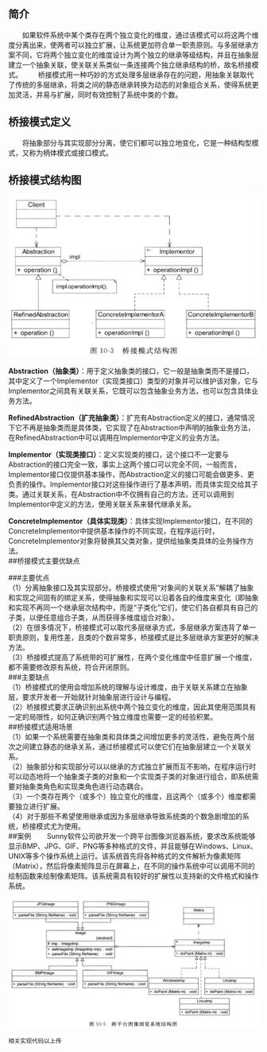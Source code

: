 ## 简介
&emsp;&emsp;如果软件系统中某个类存在两个独立变化的维度，通过该模式可以将这两个维度分离出来，使两者可以独立扩展，让系统更加符合单一职责原则。与多层继承方案不同，它将两个独立变化的维度设计为两个独立的继承等级结构，并且在抽象层建立一个抽象关联，使关联关系类似一条连接两个独立继承结构的桥，故名桥接模式。
&emsp;&emsp;桥接模式用一种巧妙的方式处理多层继承存在的问题，用抽象关联取代了传统的多层继承，将类之间的静态继承转换为动态的对象组合关系，使得系统更加灵活，并易与扩展，同时有效控制了系统中类的个数。
## 桥接模式定义
&emsp;&emsp;将抽象部分与其实现部分分离，使它们都可以独立地变化，它是一种结构型模式，又称为柄体模式或接口模式。
## 桥接模式结构图

<div align=center> <img src="https://raw.githubusercontent.com/GD-CKING/Design-Pattern/master/Bridge-Pattern(%E6%A1%A5%E6%8E%A5%E6%A8%A1%E5%BC%8F)/image/bridgePattern.png">
</div>

**Abstraction（抽象类）**：用于定义抽象类的接口，它一般是抽象类而不是接口，其中定义了一个Implementor（实现类接口）类型的对象并可以维护该对象，它与Implementor之间具有关联关系，它既可以包含抽象业务方法，也可以包含具体业务方法。

**RefinedAbstraction（扩充抽象类）**：扩充有Abstraction定义的接口，通常情况下它不再是抽象类而是具体类，它实现了在Abstraction中声明的抽象业务方法，在RefinedAbstraction中可以调用在Implementor中定义的业务方法。

**Implementor（实现类接口）**：定义实现类的接口，这个接口不一定要与Abstraction的接口完全一致，事实上这两个接口可以完全不同，一般而言，Implementor接口仅提供基本操作，而Abstraction定义的接口可能会做更多、更负责的操作。Implementor接口对这些操作进行了基本声明，而具体实现交给其子类。通过关联关系，在Abstraction中不仅拥有自己的方法，还可以调用到Implementor中定义的方法，使用关联关系来替代继承关系。

**ConcreteImplementor（具体实现类）**：具体实现Implementor接口，在不同的ConcreteImplementor中提供基本操作的不同实现，在程序运行时，ConcreteImplementor对象将替换其父类对象，提供给抽象类具体的业务操作方法。  
##桥接模式主要优缺点  

###主要优点  
（1）分离抽象接口及其实现部分。桥接模式使用“对象间的关联关系”解耦了抽象和实现之间固有的绑定关系，使得抽象和实现可以沿着各自的维度来变化（即抽象和实现不再同一个继承层次结构中，而是“子类化”它们，使它们各自都具有自己的子类，以便任意组合子类，从而获得多维度组合对象）。  
（2）在很多情况下，桥接模式可以取代多层继承方式，多层继承方案违背了单一职责原则，复用性差，且类的个数非常多，桥接模式是比多层继承方案更好的解决方法。  
（3）桥接模式提高了系统带的可扩展性，在两个变化维度中任意扩展一个维度，都不需要修改原有系统，符合开闭原则。  
###主要缺点  
（1）桥接模式的使用会增加系统的理解与设计难度，由于关联关系建立在抽象层，要求开发者一开始就针对抽象层进行设计与编程。  
（2）桥接模式要求正确识别出系统中两个独立变化的维度，因此其使用范围具有一定的局限性，如何正确识别两个独立维度也需要一定的经验积累。  
##桥接模式适用场景  
（1）如果一个系统需要在抽象类和具体类之间增加更多的灵活性，避免在两个层次之间建立静态的继承关系，通过桥接模式可以使它们在抽象层建立一个关联关系。  
（2）抽象部分和实现部分可以以继承的方式独立扩展而互不影响，在程序运行时可以动态地将一个抽象类子类的对象和一个实现类子类的对象进行组合，即系统需要对抽象类角色和实现类角色进行动态耦合。  
（3）一个类存在两个（或多个）独立变化的维度，且这两个（或多个）维度都需要独立进行扩展。  
（4）对于那些不希望使用继承或因为多层继承导致系统类的个数急剧增加的系统，桥接模式尤为使用。  
##案例
&emsp;&emsp;Sunny软件公司欲开发一个跨平台图像浏览器系统，要求改系统能够显示BMP、JPG、GIF、PNG等多种格式的文件，并且能够在Windows、Linux、UNIX等多个操作系统上运行。该系统首先将各种格式的文件解析为像素矩阵（Matrix），然后将像素矩阵显示在屏幕上，在不同的操作系统中可以调用不同的绘制函数来绘制像素矩阵。该系统需具有较好的扩展性以支持新的文件格式和操作系统。

<div align=center>
<img src="https://raw.githubusercontent.com/GD-CKING/Design-Pattern/master/Bridge-Pattern(%E6%A1%A5%E6%8E%A5%E6%A8%A1%E5%BC%8F)/image/image.png">
</div>

```
相关实现代码以上传
